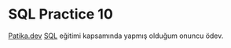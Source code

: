 # SQL Practice 10
[Patika.dev](https://www.patika.dev) [SQL](https://app.patika.dev/courses/sql) eğitimi kapsamında yapmış olduğum onuncu ödev.
